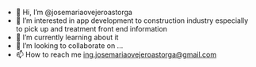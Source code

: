- 👋 Hi, I’m @josemariaovejeroastorga
- 👀 I’m interested in app development to construction industry especially to pick up and treatment front end information
- 🌱 I’m currently learning about it
- 💞️ I’m looking to collaborate on ...
- 📫 How to reach me ing.josemariaovejeroastorga@gmail.com

<!---
josemariaovejeroastorga/josemariaovejeroastorga is a ✨ special ✨ repository because its `README.md` (this file) appears on your GitHub profile.
You can click the Preview link to take a look at your changes.
--->
